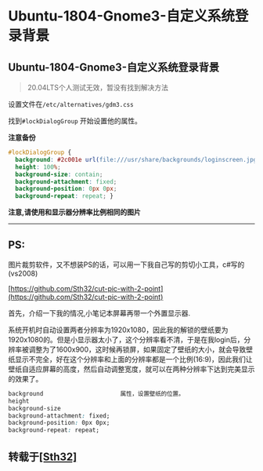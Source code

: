 # Ubuntu-1804-Gnome3-自定义系统登录背景


## Ubuntu-1804-Gnome3-自定义系统登录背景

>20.04LTS个人测试无效，暂没有找到解决方法

设置文件在`/etc/alternatives/gdm3.css`

找到`#lockDialogGroup` 开始设置他的属性。

**注意备份**

```css
#lockDialogGroup {
  background: #2c001e url(file:///usr/share/backgrounds/loginscreen.jpg);
  height: 100%;
  background-size: contain;
  background-attachment: fixed;
  background-position: 0px 0px;
  background-repeat: repeat; }
```
**注意,请使用和显示器分辨率比例相同的图片**

---
## PS:

图片裁剪软件，又不想装PS的话，可以用一下我自己写的剪切小工具，c#写的(vs2008)

[https://github.com/Sth32/cut-pic-with-2-point](https://github.com/Sth32/cut-pic-with-2-point)

首先，介绍一下我的情况,小笔记本屏幕再带一个外置显示器.

系统开机时自动设置两者分辨率为1920x1080，因此我的解锁的壁纸要为1920x1080的。但是小显示器太小了，这个分辨率看不清，于是在我login后，分辨率被调整为了1600x900，这时候再锁屏，如果固定了壁纸的大小，就会导致壁纸显示不完全，好在这个分辨率和上面的分辨率都是一个比例(16:9)，因此我们让壁纸自适应屏幕的高度，然后自动调整宽度，就可以在两种分辨率下达到完美显示的效果了。

```css
background 						属性，设置壁纸的位置。
height
background-size 
background-attachment: fixed;
background-position: 0px 0px;
background-repeat: repeat;	
```

## 转载于[[Sth32]](https://blog.csdn.net/My__Code/article/details/83988525)
